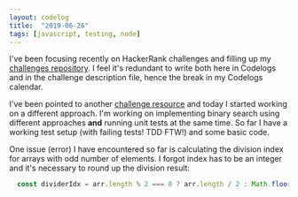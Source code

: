 ```yaml
---
layout: codelog
title:  "2019-06-26"
tags: [javascript, testing, node]
---
```


I've been focusing recently on HackerRank challenges and filling up my [challenges repository](https://github.com/msieroslawska/coding-problems). I feel it's redundant to write both here in Codelogs and in the challenge description file, hence the break in my Codelogs calendar.

I've been pointed to another [challenge resource](http://codekata.com/) and today I started working on a different approach. I'm working on implementing binary search using different approaches **and** running unit tests at the same time. So far I have a working test setup (with failing tests! TDD FTW!) and some basic code.

One issue (error) I have encountered so far is calculating the division index for arrays with odd number of elements. I forgot index has to be an integer and it's necessary to round up the division result:

```javascript
  const dividerIdx = arr.length % 2 === 0 ? arr.length / 2 : Math.floor(arr.length / 2) + 1;
```
